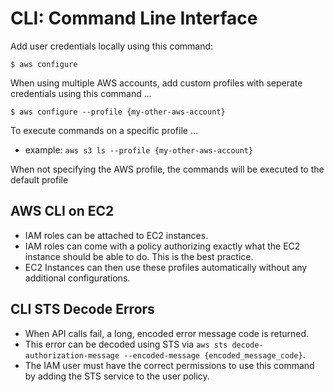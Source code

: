 # CLI: Command Line Interface

Add user credentials locally using this command:

```script
$ aws configure
```

When using multiple AWS accounts, add custom profiles with seperate credentials using this command ...

```script
$ aws configure --profile {my-other-aws-account}
```

To execute commands on a specific profile ...

* example: `aws s3 ls --profile {my-other-aws-account}`

When not specifying the AWS profile, the commands will be executed to the default profile

## AWS CLI on EC2

* IAM roles can be attached to EC2 instances.
* IAM roles can come with a policy authorizing exactly what the EC2 instance should be able to do. This is the best practice.
* EC2 Instances can then use these profiles automatically without any additional configurations.

## CLI STS Decode Errors

* When API calls fail, a long, encoded error message code is returned.
* This error can be decoded using STS via `aws sts decode-authorization-message --encoded-message {encoded_message_code}`.
* The IAM user must have the correct permissions to use this command by adding the STS service to the user policy.

